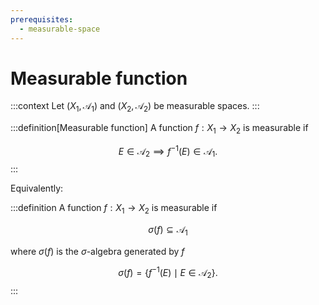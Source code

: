 ```yaml
---
prerequisites:
  - measurable-space
---
```


# Measurable function

:::context
Let $(X_1, \mathcal{A}_1)$ and $(X_2, \mathcal{A}_2)$ be measurable spaces.
:::

:::definition[Measurable function]
A function $f: X_1 \to X_2$ is measurable if

$$
E \in \mathcal{A}_2 \implies f^{-1}(E) \in \mathcal{A}_1.
$$
:::

Equivalently:

:::definition
A function $f: X_1 \to X_2$ is measurable if

$$
\sigma (f) \subseteq \mathcal{A}_1
$$

where $\sigma(f)$ is the $\sigma$-algebra generated by $f$

$$
\sigma(f) = \{f^{-1}(E) \mid E\in \mathcal{A}_2\}.
$$
:::
